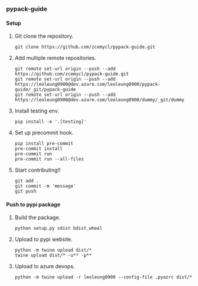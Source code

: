 ### pypack-guide

#### Setup
1. Git clone the repository.
    ```
    git clone https://github.com/zcemycl/pypack-guide.git
    ```
2. Add multiple remote repositories.
    ```
    git remote set-url origin --push --add https://github.com/zcemycl/pypack-guide.git
    git remote set-url origin --push --add https://leoleung0900@dev.azure.com/leoleung0900/pypack-guide/_git/pypack-guide
    git remote set-url origin --push --add https://leoleung0900@dev.azure.com/leoleung0900/dummy/_git/dummy
    ```
3. Install testing env.
    ```
    pip install -e '.[testing]'
    ```
4. Set up precommit hook.
    ```
    pip install pre-commit
    pre-commit install
    pre-commit run
    pre-commit run --all-files
    ```
5. Start contributing!!
    ```
    git add .
    git commit -m 'message'
    git push
    ```

#### Push to pypi package
1. Build the package.
    ```
    python setup.py sdist bdist_wheel
    ```
2. Upload to pypi website.
    ```
    python -m twine upload dist/*
    twine upload dist/* -u** -p**
    ```
3. Upload to azure devops.
    ```
    python -m twine upload -r leoleung0900 --config-file .pyazrc dist/*
    ```
